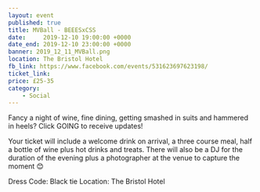 ```yaml
---
layout: event
published: true
title: MVBall - BEEESxCSS
date:     2019-12-10 19:00:00 +0000
date_end: 2019-12-10 23:00:00 +0000
banner: 2019_12_11_MVBall.png
location: The Bristol Hotel
fb_link: https://www.facebook.com/events/531623697623198/
ticket_link:
price: £25-35
category:
    - Social
---
```


Fancy a night of wine, fine dining, getting smashed in suits and hammered in heels?
Click GOING to receive updates!

Your ticket will include a welcome drink on arrival, a three course meal, half a bottle of wine plus hot drinks and treats.
There will also be a DJ for the duration of the evening plus a photographer at the venue to capture the moment 😊

Dress Code: Black tie
Location: The Bristol Hotel

